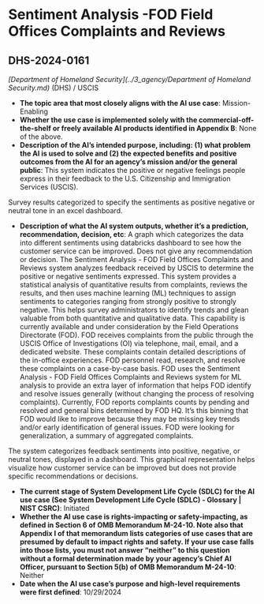 # Sentiment Analysis -FOD Field Offices Complaints and Reviews
## DHS-2024-0161
_[Department of Homeland Security](../3_agency/Department of Homeland Security.md)_ (DHS) / USCIS


+ **The topic area that most closely aligns with the AI use case**: Mission-Enabling
+ **Whether the use case is implemented solely with the commercial-off-the-shelf or freely available AI products identified in Appendix B**: None of the above.
+ **Description of the AI’s intended purpose, including: (1) what problem the AI is used to solve and (2) the expected benefits and positive outcomes from the AI for an agency’s mission and/or the general public**: This system indicates the positive or negative feelings people express in their feedback to the U.S. Citizenship and Immigration Services (USCIS).

Survey results categorized to specify the sentiments as positive negative or neutral tone in an excel dashboard.
+ **Description of what the AI system outputs, whether it’s a prediction, recommendation, decision, etc**: A graph which categorizes the data into different sentiments using databricks dashboard to see how the customer service can be improved. Does not give any recommendation or decision.
The Sentiment Analysis - FOD Field Offices Complaints and Reviews system analyzes feedback received by USCIS to determine the positive or negative sentiments expressed. This system provides a statistical analysis of quantitative results from complaints, reviews the results, and then uses machine learning (ML) techniques to assign sentiments to categories ranging from strongly positive to strongly negative. This helps survey administrators to identify trends and glean valuable from both quantitative and qualitative data. This capability is currently available and under consideration by the Field Operations Directorate (FOD). FOD receives complaints from the public through the USCIS Office of Investigations (OI) via telephone, mail, email, and a dedicated website. These complaints contain detailed descriptions of the in-office experiences. FOD personnel read, research, and resolve these complaints on a case-by-case basis. FOD uses the Sentiment Analysis - FOD Field Offices Complaints and Reviews system for ML analysis to provide an extra layer of information that helps FOD identify and resolve issues generally (without changing the process of resolving complaints). Currently, FOD reports complaints counts by pending and resolved and general bins determined by FOD HQ. It’s this binning that FOD would like to improve because they may be missing key trends and/or early identification of general issues. FOD were looking for generalization, a summary of aggregated complaints. 

The system categorizes feedback sentiments into positive, negative, or neutral tones, displayed in a dashboard. This graphical representation helps visualize how customer service can be improved but does not provide specific recommendations or decisions. 
+ **The current stage of System Development Life Cycle (SDLC) for the AI use case (See System Development Life Cycle (SDLC) - Glossary | NIST CSRC)**: Initiated
+ **Whether the AI use case is rights-impacting or safety-impacting, as defined in Section 6 of OMB Memorandum M-24-10. Note also that Appendix I of that memorandum lists categories of use cases that are presumed by default to impact rights and safety. If your use case falls into those lists, you must not answer “neither” to this question without a formal determination made by your agency’s Chief AI Officer, pursuant to Section 5(b) of OMB Memorandum M-24-10**: Neither
+ **Date when the AI use case’s purpose and high-level requirements were first defined**: 10/29/2024